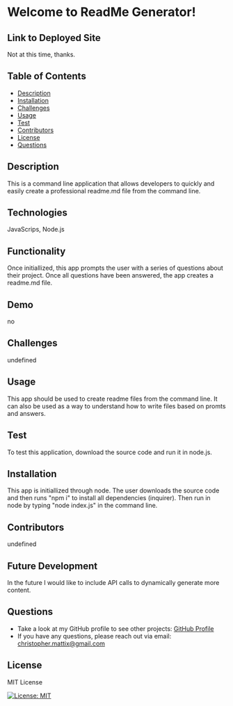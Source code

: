 

# Welcome to ReadMe Generator! 
 
## Link to Deployed Site
Not at this time, thanks. 

## Table of Contents
  * [Description](#description)
  * [Installation](#installation)
  * [Challenges](#challenges)
  * [Usage](#usage)
  * [Test](#test)
  * [Contributors](#contributors)
  * [License](#license)
  * [Questions](#questions)

## Description
This is a command line application that allows developers to quickly and easily create a professional readme.md file from the command line.
 
## Technologies
JavaScrips, Node.js

## Functionality
Once initiallized, this app prompts the user with a series of questions about their project. Once all questions have been answered, the app creates a readme.md file. 

## Demo
no

## Challenges
undefined

## Usage
This app should be used to create readme files from the command line. It can also be used as a way to understand how to write files based on promts and answers. 

## Test
To test this application, download the source code and run it in node.js.

## Installation
This app is initiallized through node. The user downloads the source code and then runs "npm i" to install all dependencies (inquirer). Then run in node by typing "node index.js" in the command line. 

## Contributors
undefined

## Future Development
In the future I would like to include API calls to dynamically generate more content. 

## Questions
* Take a look at my GitHub profile to see other projects: 
[GitHub Profile](https://github.com/BeardoMattix)
* If you have any questions, please reach out via email: christopher.mattix@gmail.com

## License 
MIT License

[![License: MIT](https://img.shields.io/badge/License-MIT-yellow.svg)](https://opensource.org/licenses/MIT)
